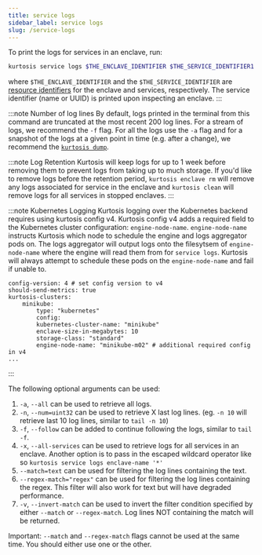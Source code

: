 ```yaml
---
title: service logs
sidebar_label: service logs
slug: /service-logs
---
```


To print the logs for services in an enclave, run:


```bash
kurtosis service logs $THE_ENCLAVE_IDENTIFIER $THE_SERVICE_IDENTIFIER1 $THE_SERVICE_IDENTIFIER2 $THE_SERVICE_IDENTIFIER3
```
where `$THE_ENCLAVE_IDENTIFIER` and the `$THE_SERVICE_IDENTIFIER` are [resource identifiers](../advanced-concepts/resource-identifier.md) for the enclave and services, respectively. The service identifier (name or UUID) is printed upon inspecting an enclave. 
:::

:::note Number of log lines
By default, logs printed in the terminal from this command are truncated at the most recent 200 log lines. For a stream of logs, we recommend the `-f` flag. For all the logs use the `-a` flag and for a snapshot of the logs at a given point in time (e.g. after a change), we recommend the [`kurtosis dump`](./dump.md).

:::note Log Retention
Kurtosis will keep logs for up to 1 week before removing them to prevent logs from taking up to much storage. If you'd like to remove logs before the retention period, `kurtosis enclave rm` will remove any logs associated for service in the enclave and `kurtosis clean` will remove logs for all services in stopped enclaves.
:::

:::note Kubernetes Logging
Kurtosis logging over the Kubernetes backend requires using kurtosis config v4. Kurtosis config v4 adds a required field to the Kubernetes cluster configuration: `engine-node-name`. `engine-node-name` instructs Kurtosis which node to schedule the engine and logs aggregator pods on. The logs aggregator will output logs onto the filesytsem of `engine-node-name` where the engine will read them from for `service logs`. Kurtosis will always attempt to schedule these pods on the `engine-node-name` and fail if unable to.
```
config-version: 4 # set config version to v4
should-send-metrics: true
kurtosis-clusters:
    minikube:
        type: "kubernetes"
        config:
        kubernetes-cluster-name: "minikube"
        enclave-size-in-megabytes: 10
        storage-class: "standard"
        engine-node-name: "minikube-m02" # additional required config in v4
...
```
:::

The following optional arguments can be used:
1. `-a`, `--all` can be used to retrieve all logs.
1. `-n`, `--num=uint32` can be used to retrieve X last log lines. (eg. `-n 10` will retrieve last 10 log lines, similar to `tail -n 10`)
1. `-f`, `--follow` can be added to continue following the logs, similar to `tail -f`.
1. `-x`, `--all-services` can be used to retrieve logs for all services in an enclave. Another option is to pass in the escaped wildcard operator like so `kurtosis service logs enclave-name '*'`
1. `--match=text` can be used for filtering the log lines containing the text.
1. `--regex-match="regex"` can be used for filtering the log lines containing the regex. This filter will also work for text but will have degraded performance.
1. `-v`, `--invert-match` can be used to invert the filter condition specified by either `--match` or `--regex-match`. Log lines NOT containing the match will be returned.

Important: `--match` and `--regex-match` flags cannot be used at the same time. You should either use one or the other.
